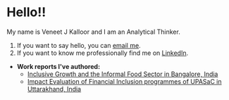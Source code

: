# Hello!!
My name is Veneet J Kalloor and I am an Analytical Thinker.
1. If you want to say hello, you can [email me](mailto:veneetj@gmail.com).
2. If you want to know me professionally find me on [LinkedIn](https://www.linkedin.com/in/jasminevasandani/).

- **Work reports I've authored:**
    - [Inclusive Growth and the Informal Food Sector in Bangalore, India](https://hungrycities.net/wp-content/uploads/2020/04/HCP20.pdf)
    - [Impact Evaluation of Financial Inclusion programmes of UPASaC in Uttarakhand, India](http://nirdpr.org.in/nird_docs/rss/rs010720.pdf)
